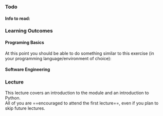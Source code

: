 ### Todo

#### Info to read:

<panel type="danger" header="Admin » Where to find learning materials" no-close>
  <include src="../../admin/learningMaterials.md" />
</panel><p/>

### Learning Outcomes

#### Programing Basics


<panel type="danger" header="`W1.1` **Can perfom small computations programmatically**" no-close>

<panel type="warning" header="`W1.1a` Can explain computer programs" no-close>
  <include src="../../programming/programs/text.md" />
</panel>
<panel type="warning" header="`W1.1b` Can set up a programming environment" no-close>
  <include src="../../programming/environment/text.md" />
</panel>
<panel type="warning" header="`W1.1c` Can work with an interactive shell" no-close>
  <include src="../../programming/shell/text.md" />
</panel>
<panel type="warning" header="`W1.1d` Can use basic operators" no-close>
  <include src="../../programming/operators/text.md" />
</panel>
<panel type="warning" header="`W1.1e` Can use basic data types" no-close>
  <include src="../../programming/types/text.md" />
</panel>
<panel type="warning" header="`W1.1f` Can use variables" no-close>
  <include src="../../programming/variables/text.md" />
</panel><p/>

At this point you should be able to do something similar to this exercise (in your programming language/environment of choice):

<include src="../../programming/exercises/circle.md" />
  
</panel>

#### Software Engineering

<panel type="success" header="`W1.2` **Can explain pros and cons of software engineering**" no-close>
  <include src="../../book/softwareEngineering/prosAndCons/full.md" />
</panel>


### Lecture

This lecture covers an introduction to the module and an introduction to Python.<br>
All of you are ==encouraged to attend the first lecture==, even if you plan to skip future lectures.

